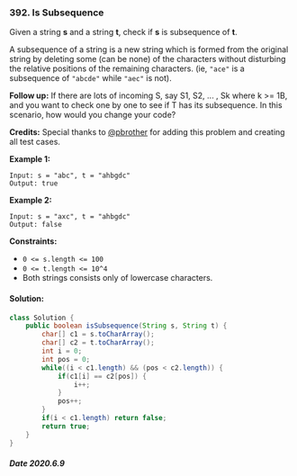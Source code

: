 ### 392. Is Subsequence

Given a string **s** and a string **t**, check if **s** is subsequence of **t**.

A subsequence of a string is a new string which is formed from the original string by deleting some (can be none) of the characters without disturbing the relative positions of the remaining characters. (ie, `"ace"` is a subsequence of `"abcde"` while `"aec"` is not).

**Follow up:**
If there are lots of incoming S, say S1, S2, ... , Sk where k >= 1B, and you want to check one by one to see if T has its subsequence. In this scenario, how would you change your code?

**Credits:**
Special thanks to [@pbrother](https://leetcode.com/pbrother/) for adding this problem and creating all test cases.

 

**Example 1:**

```
Input: s = "abc", t = "ahbgdc"
Output: true
```

**Example 2:**

```
Input: s = "axc", t = "ahbgdc"
Output: false
```

 

**Constraints:**

- `0 <= s.length <= 100`
- `0 <= t.length <= 10^4`
- Both strings consists only of lowercase characters.

#### Solution:

```java
class Solution {
    public boolean isSubsequence(String s, String t) {
        char[] c1 = s.toCharArray();
        char[] c2 = t.toCharArray();
        int i = 0;
        int pos = 0;
        while((i < c1.length) && (pos < c2.length)) {
            if(c1[i] == c2[pos]) {
                i++;
            }
            pos++;
        }
        if(i < c1.length) return false;
        return true;
    }
}
```

##### Date 2020.6.9